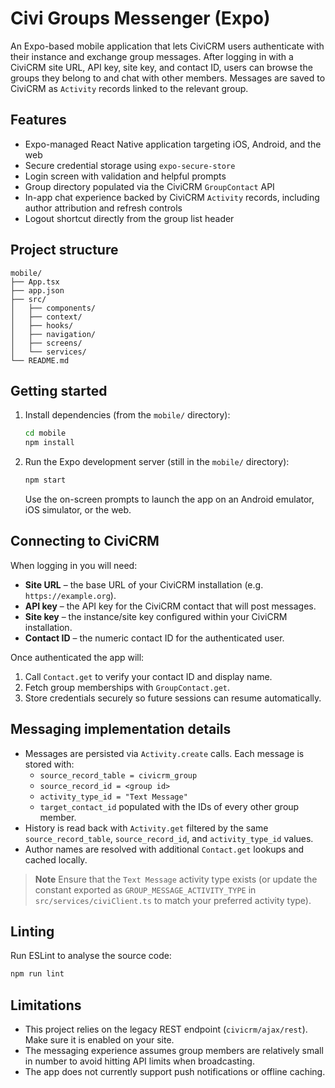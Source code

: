 # Civi Groups Messenger (Expo)

An Expo-based mobile application that lets CiviCRM users authenticate with their instance and exchange group messages. After logging in with a CiviCRM site URL, API key, site key, and contact ID, users can browse the groups they belong to and chat with other members. Messages are saved to CiviCRM as `Activity` records linked to the relevant group.

## Features

- Expo-managed React Native application targeting iOS, Android, and the web
- Secure credential storage using `expo-secure-store`
- Login screen with validation and helpful prompts
- Group directory populated via the CiviCRM `GroupContact` API
- In-app chat experience backed by CiviCRM `Activity` records, including author attribution and refresh controls
- Logout shortcut directly from the group list header

## Project structure

```
mobile/
├── App.tsx
├── app.json
├── src/
│   ├── components/
│   ├── context/
│   ├── hooks/
│   ├── navigation/
│   ├── screens/
│   └── services/
└── README.md
```

## Getting started

1. Install dependencies (from the `mobile/` directory):

   ```bash
   cd mobile
   npm install
   ```

2. Run the Expo development server (still in the `mobile/` directory):

   ```bash
   npm start
   ```

   Use the on-screen prompts to launch the app on an Android emulator, iOS simulator, or the web.

## Connecting to CiviCRM

When logging in you will need:

- **Site URL** – the base URL of your CiviCRM installation (e.g. `https://example.org`).
- **API key** – the API key for the CiviCRM contact that will post messages.
- **Site key** – the instance/site key configured within your CiviCRM installation.
- **Contact ID** – the numeric contact ID for the authenticated user.

Once authenticated the app will:

1. Call `Contact.get` to verify your contact ID and display name.
2. Fetch group memberships with `GroupContact.get`.
3. Store credentials securely so future sessions can resume automatically.

## Messaging implementation details

- Messages are persisted via `Activity.create` calls. Each message is stored with:
  - `source_record_table = civicrm_group`
  - `source_record_id = <group id>`
  - `activity_type_id = "Text Message"`
  - `target_contact_id` populated with the IDs of every other group member.
- History is read back with `Activity.get` filtered by the same `source_record_table`, `source_record_id`, and `activity_type_id` values.
- Author names are resolved with additional `Contact.get` lookups and cached locally.

> **Note**
> Ensure that the `Text Message` activity type exists (or update the constant exported as `GROUP_MESSAGE_ACTIVITY_TYPE` in `src/services/civiClient.ts` to match your preferred activity type).

## Linting

Run ESLint to analyse the source code:

```bash
npm run lint
```

## Limitations

- This project relies on the legacy REST endpoint (`civicrm/ajax/rest`). Make sure it is enabled on your site.
- The messaging experience assumes group members are relatively small in number to avoid hitting API limits when broadcasting.
- The app does not currently support push notifications or offline caching.

